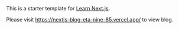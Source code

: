 This is a starter template for [Learn Next.js](https://nextjs.org/learn).

Please visit https://nextjs-blog-eta-nine-85.vercel.app/ to view blog. 
